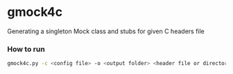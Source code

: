 # gmock4c
Generating a singleton Mock class and stubs for given C headers file

### How to run
```bash
gmock4c.py -c <config file> -o <output folder> <header file or directory>
```
